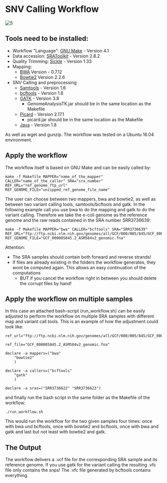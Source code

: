 # SNV Calling Workflow

![5](docs/snp_workflow_graph/snp_workflow_final.jpg)

## Tools need to be installed:

+ Workflow "Language": [GNU Make](https://www.gnu.org/software/make/) - Version 4.1
+ Data accession: [SRAToolkit](https://www.ncbi.nlm.nih.gov/sra/docs/toolkitsoft/) - Version 2.8.2
+ Quality Trimming: [Sickle](https://github.com/najoshi/sickle) - Version 1.33
+ Mapping:
    + [BWA](https://github.com/lh3/bwa) Version - 0.7.12
    + [Bowtie2](http://bowtie-bio.sourceforge.net/bowtie2/index.shtml) Version 2.2.6
+ SNV Calling and preprocessing
    + [Samtools](http://www.htslib.org/) - Version 1.6
    + [bcftools](http://www.htslib.org/) - Version 1.6
    + [GATK](https://software.broadinstitute.org/gatk/) - Version 3.8
        + GenomeAnalysisTK.jar should be in the same location as the Makefile
    + [Picard](http://broadinstitute.github.io/picard/) - Version 2.17.1
        + picard.jar should be in the same location as the Makefile
    + [Java](https://java.com/de/download/) - Version 1.8

As well as wget and gunzip. The workflow was tested on a Ubuntu 16.04 environment. 

## Apply the workflow 
The workflow itself is based on GNU Make and can be easily called by: 

```
make -f Makefile MAPPER="name_of_the_mapper" CALLER="name_of_the_caller" SRA="sra_number" REF_URL="ref_genome_ftp_url" REF_GENOME_FILE="unzipped_ref_genome_file_name"
```

The user can choose between two mappers, bwa and bowtie2, as well as between two variant calling tools, samtools/bcftools and gatk. In the following example call you use bwa to do the mapping and gatk to do the variant calling. Therefore we take the e-coli genome as the reference genome and the raw reads contained in the SRA number SRR3736639:

```
make -f Makefile MAPPER="bwa" CALLER="bcftools" SRA="SRR3736639" REF_URL="ftp://ftp.ncbi.nlm.nih.gov/genomes/all/GCF/000/005/845/GCF_000005845.2_ASM584v2/GCF_000005845.2_ASM584v2_genomic.fna.gz" REF_GENOME_FILE="GCF_000005845.2_ASM584v2_genomic.fna"
```

Attention:
+ The SRA samples should contain both forward and reverse strands!
+ If files are already existing in the folders the workflow generates, they wont be computed again. This allows an easy continuation of the computations
    + BUT if you cancel the workflow right in between you should delete the corrupt files by hand!

## Apply the workflow on multiple samples
In this case an attached bash-script (run_workflow.sh) can be easily adjusted to perform the workflow on multiple SRA samples with different map and variant call tools. This is an example of how the adjustment could look like:

```
ref_url="ftp://ftp.ncbi.nlm.nih.gov/genomes/all/GCF/000/005/845/GCF_000005845.2_ASM584v2/GCF_000005845.2_ASM584v2_genomic.fna.gz"

ref_file="GCF_000005845.2_ASM584v2_genomic.fna"

declare -a mappers=("bwa"
    "bowtie2"
    )

declare -a callers=("bcftools"
    "gatk"
    )

declare -a sras=("SRR3736622" "SRR3736623")
```

and finally run the bash script in the same folder as the Makefile of the workflow:
```
./run_workflow.sh
```

This would run the workflow for the two given samples four times: once with bwa und bcftools, once with bowtie2 and bcftools, once with bwa and gatk and last but not least with bowtie2 and gatk.

## The Output
The workflow delivers a .vcf file for the corresponding SRA sample and its reference genome. If you use gatk for the variant calling the resulting .vfc file only contains the snps! The .vfc file generated by bcftools contains everything.
